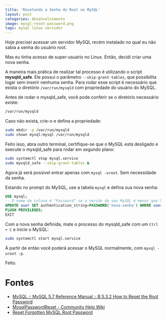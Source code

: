 ```yaml
---
title: 'Resetando a Senha do Root no MySQL'
layout: post
categories: desenvolvimento
image: mysql-reset-password.png
tags: mysql linux servidor
---
```


Hoje precisei acessar um servidor MySQL recém instalado no qual eu não sabia a senha do usuário root.

Mas eu tinha acesso de super-usuário no Linux. Então, decidi criar uma nova senha.

A maneira mais prática de realizar tal processo é utilizando o script **mysqld_safe**. Ele possui o parâmetro `--skip-grant-tables`, que possibilita logar sem inserir nenhuma senha. Para rodar esse script é necessário que exista o diretório `/var/run/mysqld` com propriedade do usuário do MySQL.

Antes de rodar o mysqld_safe, você pode conferir se o diretório necessário existe:

```sh
/var/run/mysqld
```

Caso não exista, crie-o e defina a propriedade:

```sh
sudo mkdir -p /var/run/mysqld
sudo chown mysql:mysql /var/run/mysqld
```

Feito isso, abra outro terminal, certifique-se que o MySQL está desligado e execute o mysqld_safe para rodar em segundo plano:

```sh
sudo systemctl stop mysql.service
sudo mysqld_safe --skip-grant-tables &
```

Agora já será possível entrar apenas com `mysql -uroot`. Sem necessidade da senha.

Estando no prompt do MySQL, use a tabela `mysql` e defina sua nova senha:

```sql
USE mysql;
-- O nome da coluna é "Password" se a versão do seu MySQL é menor que 5.7
UPDATE user SET authentication_string=PASSWORD('nova-senha') WHERE user='root';
FLUSH PRIVILEGES;
EXIT
```

Com a nova senha definida, mate o processo do mysqld_safe com um `Ctrl + C` e inicie o MySQL:

```sh
sudo systemctl start mysql.service
```

À partir de então você poderá acessar o MySQL normalmente, com `mysql -uroot -p`.

Feito.


# Fontes

-   [MySQL :: MySQL 5.7 Reference Manual :: B.5.3.2 How to Reset the Root Password](https://dev.mysql.com/doc/refman/5.7/en/resetting-permissions.html)
-   [MysqlPasswordReset - Community Help Wiki](https://help.ubuntu.com/community/MysqlPasswordReset)
-   [Reset Forgotten MySQL Root Password](https://www.howtoforge.com/reset-forgotten-mysql-root-password)
